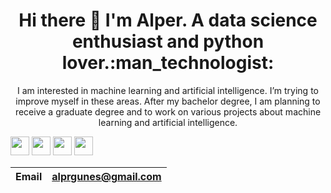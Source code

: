 




<h1 align='center'>
  Hi there 👋 I'm Alper. A data science enthusiast and python lover.:man_technologist:
</h1>
<p align='center'>
I am interested in machine learning and artificial intelligence. I’m trying to improve myself in these areas. After my bachelor degree, I am planning to receive a graduate degree and to work on various projects about machine learning and artificial intelligence.


 
[<img height="30" src="https://img.shields.io/badge/LinkedIn-0077B5?style=for-the-badge&logo=linkedin&logoColor=white" />][linkedin]
[<img height="30" src="https://img.shields.io/badge/Medium-12100E?style=for-the-badge&logo=medium&logoColor=white" />][medium]
[<img height="30" src="https://img.shields.io/badge/twitter-%231DA1F2.svg?&style=for-the-badge&logo=twitter&logoColor=white" />][twitter]
[<img height="30" src = "https://img.shields.io/badge/Youtube-%23E4405F.svg?&style=for-the-badge&logo=Youtube&logoColor=white">][Youtube] 



|Email|alprgunes@gmail.com|
|-----|---------------------|




[twitter]: https://twitter.com/alper__gunes
[youtube]:https://www.youtube.com/channel/UCEUdxB6MY6DIU3AhIj-Tfyg
[medium]: https://alprgunes.medium.com/
[linkedin]:https://www.linkedin.com/in/alprgunes



